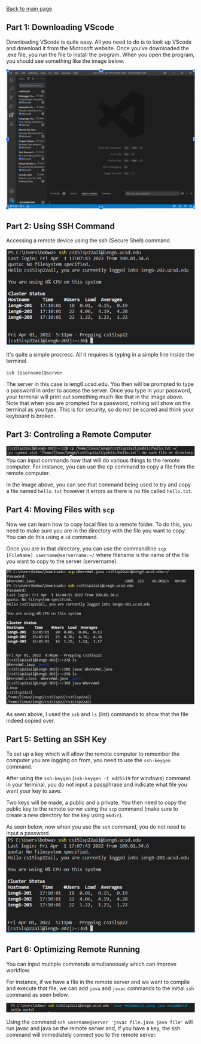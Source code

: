 [Back to main page](https://frndlydragon.github.io/cse15l-lab-reports/)

## Part 1: Downloading VScode
Downloading VScode is quite easy. All you need to do is to look up VScode and download it from the Microsoft website. Once you've downloaded the .exe file, you run the file to install the program. When you open the program, you should see something like the image below.

![VScode](VScode_screenshot.PNG)

## Part 2: Using SSH Command
Accessing a remote device using the ssh (Secure Shell) command.

![Screenshot1](lab1_screenshot1.png)

It's quite a simple procress. All it requires is typing in a simple line inside the terminal.

`ssh [Username]@server`

The server in this case is ieng6.ucsd.edu. You then will be prompted to type a password in order to access the server. Once you type in your password, your terminal will print out something much like that in the image above. Note that when you are prompted for a password, nothing will show on the terminal as you type. This is for security, so do not be scared and think your keyboard is broken.

## Part 3: Controling a Remote Computer
![ssh_commands](ssh_commands.png)
You can input commands now that will do various things to the remote computer. For instance, you can use the cp command to copy a file from the remote computer.

In the image above, you can see that command being used to try and copy a file named `hello.txt` however it errors as there is no file called `hello.txt`.

## Part 4: Moving Files with `scp`
Now we can learn how to copy local files to a remote folder. To do this, you need to make sure you are in the directory with the file you want to copy. You can do this using a `cd` command. 

Once you are in that directory, you can use the commandline `scp [FileName] username@servername:~/` where filename is the name of the file you want to copy to the server (servername). 

![part4](part4_screenshot.PNG)

As seen above, I used the `ssh` and `ls` (list) commands to show that the file indeed copied over.

## Part 5: Setting an SSH Key
To set up a key which will allow the remote computer to remember the computer you are logging on from, you need to use the `ssh-keygen` command. 

After using the `ssh-keygen` (`ssh-keygen -t ed25519` for windows) command in your terminal, you do not input a passphrase and indicate what file you want your key to save. 

Two keys will be made, a public and a private. You then need to copy the public key to the remote server using the `scp` command (make sure to create a new directory for the key using `mkdir`).

As seen below, now when you use the `ssh` command, you do not need to input a password.
![SSH Key](ssh_key.PNG)

## Part 6: Optimizing Remote Running
You can input multiple commands simultaneously which can improve workflow. 

For instance, if we have a file in the remote server and we want to compile and execute that file, we can add `java` and `javac` commands to the initial `ssh` command as seen below.

![workflow](workflow.PNG)

Using the command `ssh username@server 'javac file.java java file'` will run javac and java on the remote server and, if you have a key, the ssh command will immediately connect you to the remote server.